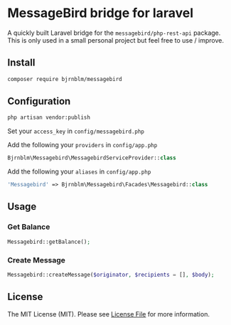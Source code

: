 # MessageBird bridge for laravel 

A quickly built Laravel bridge for the `messagebird/php-rest-api` package. This is only used in a small personal project but feel free to use / improve.

## Install

``` bash
composer require bjrnblm/messagebird
```

## Configuration


``` bash
php artisan vendor:publish
```

Set your `access_key` in `config/messagebird.php` 

Add the following your `providers` in `config/app.php`

``` php
Bjrnblm\Messagebird\MessagebirdServiceProvider::class
```

Add the following your `aliases` in `config/app.php`

``` php
'Messagebird' => Bjrnblm\Messagebird\Facades\Messagebird::class
```

## Usage

### Get Balance

``` php
Messagebird::getBalance();
```

### Create Message

``` php
Messagebird::createMessage($originator, $recipients = [], $body);
```

## License

The MIT License (MIT). Please see [License File](LICENSE.md) for more information.
